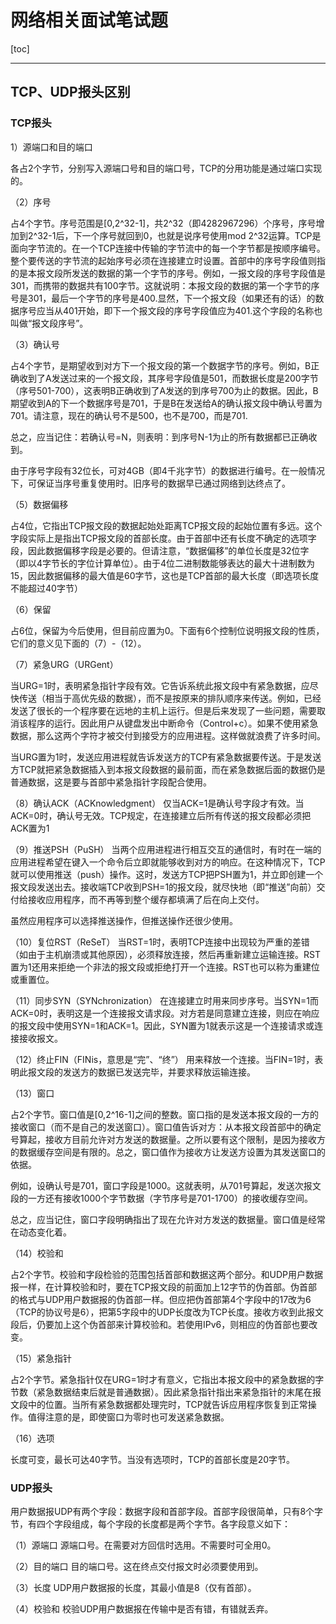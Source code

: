 # 网络相关面试笔试题

[toc]

------

## TCP、UDP报头区别

### TCP报头

1）源端口和目的端口

各占2个字节，分别写入源端口号和目的端口号，TCP的分用功能是通过端口实现的。

（2）序号

占4个字节。序号范围是[0,2^32-1]，共2^32（即4282967296）个序号，序号增加到2^32-1后，下一个序号就回到0，也就是说序号使用mod 2^32运算。TCP是面向字节流的。在一个TCP连接中传输的字节流中的每一个字节都是按顺序编号。整个要传送的字节流的起始序号必须在连接建立时设置。首部中的序号字段值则指的是本报文段所发送的数据的第一个字节的序号。例如，一报文段的序号字段值是301，而携带的数据共有100字节。这就说明：本报文段的数据的第一个字节的序号是301，最后一个字节的序号是400.显然，下一个报文段（如果还有的话）的数据序号应当从401开始，即下一个报文段的序号字段值应为401.这个字段的名称也叫做“报文段序号”。

（3）确认号

占4个字节，是期望收到对方下一个报文段的第一个数据字节的序号。例如，B正确收到了A发送过来的一个报文段，其序号字段值是501，而数据长度是200字节（序号501-700），这表明B正确收到了A发送的到序号700为止的数据。因此，B期望收到A的下一个数据序号是701，于是B在发送给A的确认报文段中确认号置为701。请注意，现在的确认号不是500，也不是700，而是701.

总之，应当记住：若确认号=N，则表明：到序号N-1为止的所有数据都已正确收到。

由于序号字段有32位长，可对4GB（即4千兆字节）的数据进行编号。在一般情况下，可保证当序号重复使用时。旧序号的数据早已通过网络到达终点了。

（5）数据偏移

占4位，它指出TCP报文段的数据起始处距离TCP报文段的起始位置有多远。这个字段实际上是指出TCP报文段的首部长度。由于首部中还有长度不确定的选项字段，因此数据偏移字段是必要的。但请注意，“数据偏移”的单位长度是32位字（即以4字节长的字位计算单位）。由于4位二进制数能够表达的最大十进制数为15，因此数据偏移的最大值是60字节，这也是TCP首部的最大长度（即选项长度不能超过40字节）

（6）保留

占6位，保留为今后使用，但目前应置为0。下面有6个控制位说明报文段的性质，它们的意义见下面的（7）-（12）。

（7）紧急URG（URGent）

当URG=1时，表明紧急指针字段有效。它告诉系统此报文段中有紧急数据，应尽快传送（相当于高优先级的数据），而不是按原来的排队顺序来传送。例如，已经发送了很长的一个程序要在远地的主机上运行。但是后来发现了一些问题，需要取消该程序的运行。因此用户从键盘发出中断命令（Control+c）。如果不使用紧急数据，那么这两个字符才被交付到接受方的应用进程。这样做就浪费了许多时间。

当URG置为1时，发送应用进程就告诉发送方的TCP有紧急数据要传送。于是发送方TCP就把紧急数据插入到本报文段数据的最前面，而在紧急数据后面的数据仍是普通数据，这是要与首部中紧急指针字段配合使用。

（8）确认ACK（ACKnowledgment）   仅当ACK=1是确认号字段才有效。当ACK=0时，确认号无效。TCP规定，在连接建立后所有传送的报文段都必须把ACK置为1

（9）推送PSH（PuSH）  当两个应用进程进行相互交互的通信时，有时在一端的应用进程希望在键入一个命令后立即就能够收到对方的响应。在这种情况下，TCP就可以使用推送（push）操作。这时，发送方TCP把PSH置为1，并立即创建一个报文段发送出去。接收端TCP收到PSH=1的报文段，就尽快地（即“推送”向前）交付给接收应用程序，而不再等到整个缓存都填满了后在向上交付。

虽然应用程序可以选择推送操作，但推送操作还很少使用。

（10）复位RST（ReSeT）   当RST=1时，表明TCP连接中出现较为严重的差错（如由于主机崩溃或其他原因），必须释放连接，然后再重新建立运输连接。RST置为1还用来拒绝一个非法的报文段或拒绝打开一个连接。RST也可以称为重建位或重置位。

（11）同步SYN（SYNchronization）    在连接建立时用来同步序号。当SYN=1而ACK=0时，表明这是一个连接报文请求段。对方若是同意建立连接，则应在响应的报文段中使用SYN=1和ACK=1。因此，SYN置为1就表示这是一个连接请求或连接接收报文。

（12）终止FIN（FINis，意思是“完”、“终”）   用来释放一个连接。当FIN=1时，表明此报文段的发送方的数据已发送完毕，并要求释放运输连接。

（13）窗口

占2个字节。窗口值是[0,2^16-1]之间的整数。窗口指的是发送本报文段的一方的接收窗口（而不是自己的发送窗口）。窗口值告诉对方：从本报文段首部中的确定号算起，接收方目前允许对方发送的数据量。之所以要有这个限制，是因为接收方的数据缓存空间是有限的。总之，窗口值作为接收方让发送方设置为其发送窗口的依据。

例如，设确认号是701，窗口字段是1000。这就表明，从701号算起，发送次报文段的一方还有接收1000个字节数据（字节序号是701-1700）的接收缓存空间。

总之，应当记住，窗口字段明确指出了现在允许对方发送的数据量。窗口值是经常在动态变化着。

（14）校验和

占2个字节。校验和字段检验的范围包括首部和数据这两个部分。和UDP用户数据报一样，在计算校验和时，要在TCP报文段的前面加上12字节的伪首部。伪首部的格式与UDP用户数据报的伪首部一样。但应把伪首部第4个字段中的17改为6（TCP的协议号是6），把第5字段中的UDP长度改为TCP长度。接收方收到此报文段后，仍要加上这个伪首部来计算校验和。若使用IPv6，则相应的伪首部也要改变。

（15）紧急指针

占2个字节。紧急指针仅在URG=1时才有意义，它指出本报文段中的紧急数据的字节数（紧急数据结束后就是普通数据）。因此紧急指针指出来紧急指针的末尾在报文段中的位置。当所有紧急数据都处理完时，TCP就告诉应用程序恢复到正常操作。值得注意的是，即使窗口为零时也可发送紧急数据。

（16）选项

长度可变，最长可达40字节。当没有选项时，TCP的首部长度是20字节。

### UDP报头

用户数据报UDP有两个字段：数据字段和首部字段。首部字段很简单，只有8个字节，有四个字段组成，每个字段的长度都是两个字节。各字段意义如下：

（1）源端口      源端口号。在需要对方回信时选用。不需要时可全用0。

（2）目的端口       目的端口号。这在终点交付报文时必须要使用到。

（3）长度      UDP用户数据报的长度，其最小值是8（仅有首部）。

（4）校验和     校验UDP用户数据报在传输中是否有错，有错就丢弃。

